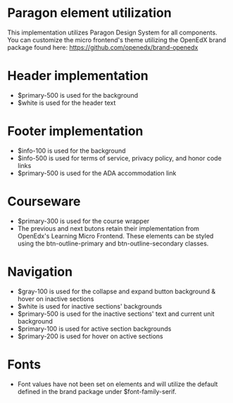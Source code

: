 # Paragon element utilization

This implementation utilizes Paragon Design System for all components. You can customize the micro frontend's theme utilizing the OpenEdX brand package found here:
https://github.com/openedx/brand-openedx

# Header implementation
* $primary-500 is used for the background
* $white is used for the header text

# Footer implementation
* $info-100 is used for the background
* $info-500 is used for terms of service, privacy policy, and honor code links
* $primary-500 is used for the ADA accommodation link

# Courseware
* $primary-300 is used for the course wrapper
* The previous and next butons retain their implementation from OpenEdx's Learning Micro Frontend.      These elements can be styled using the btn-outline-primary and btn-outline-secondary classes.

# Navigation
* $gray-100 is used for the collapse and expand button background & hover on inactive sections
* $white is used for inactive sections' backgrounds
* $primary-500 is used for the inactive sections' text and current unit background
* $primary-100 is used for active section backgrounds
* $primary-200 is used for hover on active sections

# Fonts
* Font values have not been set on elements and will utilize the default defined in the brand package under $font-family-serif.
